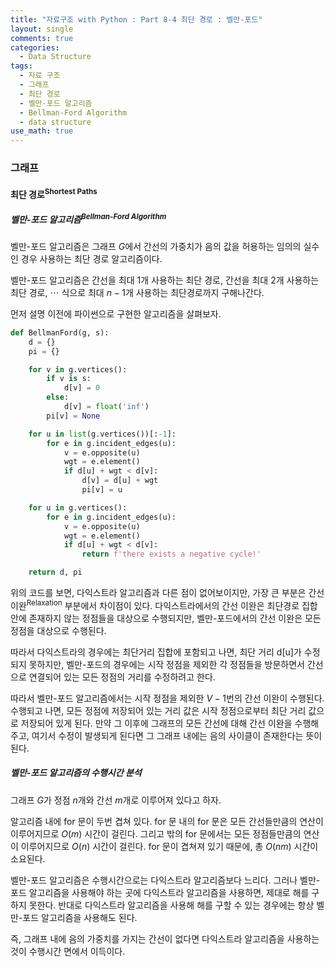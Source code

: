 ```yaml
---
title: "자료구조 with Python : Part 8-4 최단 경로 : 벨만-포드"
layout: single
comments: true
categories:
  - Data Structure
tags:
  - 자료 구조
  - 그래프
  - 최단 경로
  - 벨만-포드 알고리즘
  - Bellman-Ford Algorithm
  - data structure
use_math: true
---
```


### 그래프

#### 최단 경로<sup>Shortest Paths</sup>

##### 벨만-포드 알고리즘<sup>Bellman-Ford Algorithm</sup>

벨만-포드 알고리즘은 그래프 $G$에서 간선의 가중치가 음의 값을 허용하는
임의의 실수인 경우 사용하는 최단 경로 알고리즘이다.

벨만-포드 알고리즘은 간선을 최대 1개 사용하는 최단 경로,
간선을 최대 2개 사용하는 최단 경로, $\cdots$ 식으로
최대 $n-1$개 사용하는 최단경로까지 구해나간다.

먼저 설명 이전에 파이썬으로 구현한 알고리즘을 살펴보자.
```python
def BellmanFord(g, s):
    d = {}
    pi = {}

    for v in g.vertices():
        if v is s:
            d[v] = 0
        else:
            d[v] = float('inf')
        pi[v] = None

    for u in list(g.vertices())[:-1]:
        for e in g.incident_edges(u):
            v = e.opposite(u)
            wgt = e.element()
            if d[u] + wgt < d[v]:
                d[v] = d[u] + wgt
                pi[v] = u

    for u in g.vertices():
        for e in g.incident_edges(u):
            v = e.opposite(u)
            wgt = e.element()
            if d[u] + wgt < d[v]:
                return f'there exists a negative cycle!'

    return d, pi
```

위의 코드를 보면,
다익스트라 알고리즘과 다른 점이 없어보이지만,
가장 큰 부분은 간선 이완<sup>Relaxation</sup> 부분에서 차이점이 있다.
다익스트라에서의 간선 이완은 최단경로 집합 안에 존재하지 않는 정점들을 대상으로 수행되지만,
벨만-포드에서의 간선 이완은 모든 정점을 대상으로 수행된다.

따라서 다익스트라의 경우에는 최단거리 집합에 포함되고 나면, 최단 거리 d[u]가 수정되지 못하지만,
벨만-포드의 경우에는 시작 정점을 제외한 각 정점들을 방문하면서
간선으로 연결되어 있는 모든 정점의 거리를 수정하려고 한다.

따라서 벨만-포드 알고리즘에서는 시작 정점을 제외한 $V - 1$번의 간선 이완이 수행된다.
수행되고 나면, 모든 정점에 저장되어 있는 거리 값은 시작 정점으로부터 최단 거리 값으로 저장되어 있게 된다.
만약 그 이후에 그래프의 모든 간선에 대해 간선 이완을 수행해주고,
여기서 수정이 발생되게 된다면 그 그래프 내에는 음의 사이클이 존재한다는 뜻이 된다.

##### 벨만-포드 알고리즘의 수행시간 분석

그래프 $G$가 정점 $n$개와 간선 $m$개로 이루어져 있다고 하자.

알고리즘 내에 for 문이 두번 겹쳐 있다.
for 문 내의 for 문은 모든 간선들만큼의 연산이 이루어지므로 $O(m)$ 시간이 걸린다.
그리고 밖의 for 문에서는 모든 정점들만큼의 연산이 이루어지므로 $O(n)$ 시간이 걸린다.
for 문이 겹쳐져 있기 때문에, 총 $O(nm)$ 시간이 소요된다.

벨만-포드 알고리즘은 수행시간으로는 다익스트라 알고리즘보다 느리다.
그러나 벨만-포드 알고리즘을 사용해야 하는 곳에 다익스트라 알고리즘을 사용하면,
제대로 해를 구하지 못한다.
반대로 다익스트라 알고리즘을 사용해 해를 구할 수 있는 경우에는
항상 벨만-포드 알고리즘을 사용해도 된다.

즉, 그래프 내에 음의 가중치를 가지는 간선이 없다면
다익스트라 알고리즘을 사용하는 것이 수행시간 면에서 이득이다.

